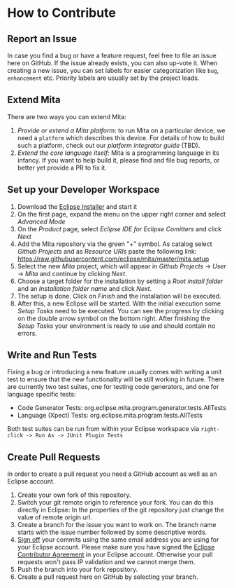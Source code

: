 # How to Contribute

## Report an Issue
In case you find a bug or have a feature request, feel free to file an issue here on GitHub. If the issue already exists, you can also up-vote it. When creating a new issue, you can set labels for easier categorization like `bug`, `enhancement` etc. Priority labels are usually set by the project leads.

## Extend Mita
There are two ways you can extend Mita:

1. _Provide or extend a Mita platform_: to run Mita on a particular device, we need a `platform` which describes this device. For details of how to build such a platform, check out our _platform integrator guide_ (TBD).
2. _Extend the core language itself_: Mita is a programming language in its infancy. If you want to help build it, please find and file bug reports, or better yet provide a PR to fix it.

## Set up your Developer Workspace
1. Download the <a href="https://wiki.eclipse.org/Eclipse_Oomph_Installer" target="_blank">Eclipse Installer</a> and start it
3. On the first page, expand the menu on the upper right corner and select *Advanced Mode*
4. On the *Product* page, select *Eclipse IDE for Eclipse Comitters* and click *Next*
5. Add the Mita repository via the green "+" symbol. As catalog select *Github Projects* and as *Resource URIs* paste the following link: https://raw.githubusercontent.com/eclipse/mita/master/mita.setup
6. Select the new *Mita* project, which will appear in *Github Projects* -> *User* -> *Mita* and continue by clicking *Next*.
7. Choose a target folder for the installation by setting a *Root install folder* and an *Installation folder name* and click *Next*.
8. The setup is done. Click on *Finish* and the installation will be executed.
9. After this, a new Eclipse will be started. With the initial execution some *Setup Tasks* need to be executed. You can see the progress by clicking on the double arrow symbol on the bottom right. After finishing the *Setup Tasks* your environment is ready to use and should contain no errors.

## Write and Run Tests
Fixing a bug or introducing a new feature usually comes with writing a unit test to ensure that the new functionality will be still working in future. There are currently two test suites, one for testing code generators, and one for language specific tests:

* Code Generator Tests: org.eclipse.mita.program.generator.tests.AllTests
* Language (Xpect) Tests: org.eclipse.mita.program.tests.AllTests

Both test suites can be run from within your Eclipse workspace via `right-click -> Run As -> JUnit Plugin Tests`

## Create Pull Requests
In order to create a pull request you need a GitHub account as well as an Eclipse account.

1. Create your own fork of this repository.
2. Switch your git remote origin to reference your fork. You can do this directly in Eclipse: In the properties of the git repository just change the value of remote origin url.
3. Create a branch for the issue you want to work on. The branch name starts with the issue number followed by some descriptive words.
4. [Sign off](https://git-scm.com/docs/git-commit#git-commit--s) your commits using the same email address you are using for your Eclipse account. Please make sure you have signed the [Eclipse Contributor Agreement](https://www.eclipse.org/legal/ECA.php) in your Eclipse account. Otherwise your pull requests won't pass IP validation and we cannot merge them.
5. Push the branch into your fork repository.
6. Create a pull request here on GitHub by selecting your branch.
